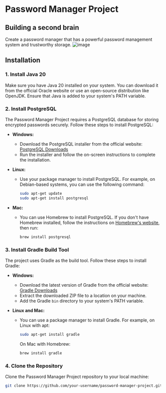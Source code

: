# Password Manager Project
## Building a second brain
Create a password manager that has a powerful password management system and trustworthy storage.
<be>
![image](https://github.com/phatdtgcs220340/Password-Manager/assets/114555261/49f42a0c-7abc-4ff4-8369-41b50c59c276)

## Installation

### 1. Install Java 20

Make sure you have Java 20 installed on your system. You can download it from the official Oracle website or use an open-source distribution like OpenJDK. Ensure that Java is added to your system's PATH variable.
### 2. Install PostgreSQL

The Password Manager Project requires a PostgreSQL database for storing encrypted passwords securely. Follow these steps to install PostgreSQL:

- **Windows:**
  - Download the PostgreSQL installer from the official website: [PostgreSQL Downloads](https://www.postgresql.org/download/windows/)
  - Run the installer and follow the on-screen instructions to complete the installation.

- **Linux:**
  - Use your package manager to install PostgreSQL. For example, on Debian-based systems, you can use the following command:
    ```bash
    sudo apt-get update
    sudo apt-get install postgresql
    ```

- **Mac:**
  - You can use Homebrew to install PostgreSQL. If you don't have Homebrew installed, follow the instructions on [Homebrew's website](https://brew.sh/), then run:
    ```bash
    brew install postgresql
    ```

### 3. Install Gradle Build Tool

The project uses Gradle as the build tool. Follow these steps to install Gradle:

- **Windows:**
  - Download the latest version of Gradle from the official website: [Gradle Downloads](https://gradle.org/releases/)
  - Extract the downloaded ZIP file to a location on your machine.
  - Add the Gradle `bin` directory to your system's PATH variable.

- **Linux and Mac:**
  - You can use a package manager to install Gradle. For example, on Linux with apt:
    ```bash
    sudo apt-get install gradle
    ```

    On Mac with Homebrew:
    ```bash
    brew install gradle
    ```

### 4. Clone the Repository

Clone the Password Manager Project repository to your local machine:

```bash
git clone https://github.com/your-username/password-manager-project.git
